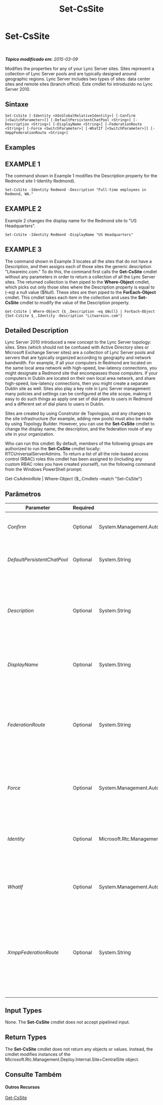 ﻿---
title: Set-CsSite
TOCTitle: Set-CsSite
ms:assetid: f4165fdb-5828-4e81-b489-7e263b27e36b
ms:mtpsurl: https://technet.microsoft.com/pt-br/library/Gg413023(v=OCS.15)
ms:contentKeyID: 49308605
ms.date: 05/19/2016
mtps_version: v=OCS.15
ms.translationtype: HT
---

# Set-CsSite

 

_**Tópico modificado em:** 2015-03-09_

Modifies the properties for any of your Lync Server sites. Sites represent a collection of Lync Server pools and are typically designed around geographic regions. Lync Server includes two types of sites: data center sites and remote sites (branch office). Este cmdlet foi introduzido no Lync Server 2010.

## Sintaxe

    Set-CsSite [-Identity <XdsGlobalRelativeIdentity>] [-Confirm [<SwitchParameter>]] [-DefaultPersistentChatPool <String>] [-Description <String>] [-DisplayName <String>] [-FederationRoute <String>] [-Force <SwitchParameter>] [-WhatIf [<SwitchParameter>]] [-XmppFederationRoute <String>]

## Examples

## EXAMPLE 1

The command shown in Example 1 modifies the Description property for the Redmond site (-Identity Redmond).

    Set-CsSite -Identity Redmond -Description "Full-time employees in Redmond, WA."

## EXAMPLE 2

Example 2 changes the display name for the Redmond site to "US Headquarters".

    Set-CsSite -Identity Redmond -DisplayName "US Headquarters"

## EXAMPLE 3

The command shown in Example 3 locates all the sites that do not have a Description, and then assigns each of those sites the generic description "Litwareinc.com." To do this, the command first calls the **Get-CsSite** cmdlet without any parameters in order to return a collection of all the Lync Server sites. The returned collection is then piped to the **Where-Object** cmdlet, which picks out only those sites where the Description property is equal to (-eq) a null value ($Null). These sites are then piped to the **ForEach-Object** cmdlet. This cmdlet takes each item in the collection and uses the **Set-CsSite** cmdlet to modify the value of the Description property.

    Get-CsSite | Where-Object {$_.Description -eq $Null} | ForEach-Object {Set-CsSite $_.Identity -Description "Litwareinc.com"}

## Detailed Description

Lync Server 2010 introduced a new concept to the Lync Server topology: sites. Sites (which should not be confused with Active Directory sites or Microsoft Exchange Server sites) are a collection of Lync Server pools and servers that are typically organized according to geography and network bandwidth. For example, if all your computers in Redmond are located on the same local area network with high-speed, low-latency connections, you might designate a Redmond site that encompasses those computers. If your computers in Dublin are located on their own local area network, and share high-speed, low-latency connections, then you might create a separate Dublin site as well. Sites also play a key role in Lync Server management: many policies and settings can be configured at the site scope, making it easy to do such things as apply one set of dial plans to users in Redmond and a different set of dial plans to users in Dublin.

Sites are created by using Construtor de Topologias, and any changes to the site infrastructure (for example, adding new pools) must also be made by using Topology Builder. However, you can use the **Set-CsSite** cmdlet to change the display name, the description, and the federation route of any site in your organization.

Who can run this cmdlet: By default, members of the following groups are authorized to run the **Set-CsSite** cmdlet locally: RTCUniversalServerAdmins. To return a list of all the role-based access control (RBAC) roles this cmdlet has been assigned to (including any custom RBAC roles you have created yourself), run the following command from the Windows PowerShell prompt:

Get-CsAdminRole | Where-Object {$\_.Cmdlets –match "Set-CsSite"}

## Parâmetros


<table>
<colgroup>
<col style="width: 25%" />
<col style="width: 25%" />
<col style="width: 25%" />
<col style="width: 25%" />
</colgroup>
<thead>
<tr class="header">
<th>Parameter</th>
<th>Required</th>
<th>Type</th>
<th>Description</th>
</tr>
</thead>
<tbody>
<tr class="odd">
<td><p><em>Confirm</em></p></td>
<td><p>Optional</p></td>
<td><p>System.Management.Automation.SwitchParameter</p></td>
<td><p>Solicita confirmação antes da execução do comando.</p></td>
</tr>
<tr class="even">
<td><p><em>DefaultPersistentChatPool</em></p></td>
<td><p>Optional</p></td>
<td><p>System.String</p></td>
<td><p>Fully qualified domain name of the default Persistent Chat pool for the site.</p></td>
</tr>
<tr class="odd">
<td><p><em>Description</em></p></td>
<td><p>Optional</p></td>
<td><p>System.String</p></td>
<td><p>Enables administrators to add additional information to a site object. For example, the Description might include contact information for the site.</p></td>
</tr>
<tr class="even">
<td><p><em>DisplayName</em></p></td>
<td><p>Optional</p></td>
<td><p>System.String</p></td>
<td><p>Friendly name for the site. For example: -DisplayName &quot;North America and South America&quot;.</p></td>
</tr>
<tr class="odd">
<td><p><em>FederationRoute</em></p></td>
<td><p>Optional</p></td>
<td><p>System.String</p></td>
<td><p>Service location of the Servidor de Borda used to provide a bridge between your internal network and the Internet. For example: -FederationRoute &quot;EdgeServer:atl-edge-001.litwareinc.com&quot;.</p></td>
</tr>
<tr class="even">
<td><p><em>Force</em></p></td>
<td><p>Optional</p></td>
<td><p>System.Management.Automation.SwitchParameter</p></td>
<td><p>Suppresses any confirmation prompts or non-fatal error messages that might occur when you run the cmdlet.</p></td>
</tr>
<tr class="odd">
<td><p><em>Identity</em></p></td>
<td><p>Optional</p></td>
<td><p>Microsoft.Rtc.Management.Xds.XdsGlobalRelativeIdentity</p></td>
<td><p>Name of the site to be modified; for example: -Identity &quot;Redmond&quot;. Do not use the format &quot;site:Redmond&quot; when specifying the identity.</p></td>
</tr>
<tr class="even">
<td><p><em>WhatIf</em></p></td>
<td><p>Optional</p></td>
<td><p>System.Management.Automation.SwitchParameter</p></td>
<td><p>Descreve o que aconteceria se o comando fosse executado sem ser executado de fato.</p></td>
</tr>
<tr class="odd">
<td><p><em>XmppFederationRoute</em></p></td>
<td><p>Optional</p></td>
<td><p>System.String</p></td>
<td><p>Service Identity of the Edge Server used for XMPP (Extensible Messaging and Presence Protocol) federation. For example:</p>
<p>-XmppFederationRoute EdgeServer:atl-xmpp-001.litwareinc.com</p></td>
</tr>
</tbody>
</table>


## Input Types

None. The **Set-CsSite** cmdlet does not accept pipelined input.

## Return Types

The **Set-CsSite** cmdlet does not return any objects or values. Instead, the cmdlet modifies instances of the Microsoft.Rtc.Management.Deploy.Internal.Site+CentralSite object.

## Consulte Também

#### Outros Recursos

[Get-CsSite](get-cssite.md)

